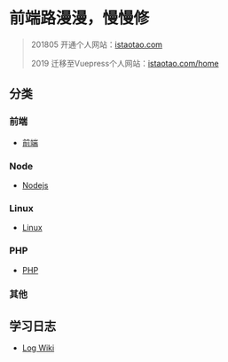 
# 前端路漫漫，慢慢修

> 201805 开通个人网站：[istaotao.com](https://istaotao.com/)
>
> 2019 迁移至Vuepress个人网站：[istaotao.com/home](https://istaotao.com/home)

## 分类
### 前端
* [前端](/FrontEndDeveloper.md)

### Node
* [Nodejs](/Nodejs.md)

### Linux
* [Linux](/Linux.md)

### PHP
* [PHP](/PHP.md)

### 其他


## 学习日志
* [Log Wiki](../../wiki#log)

